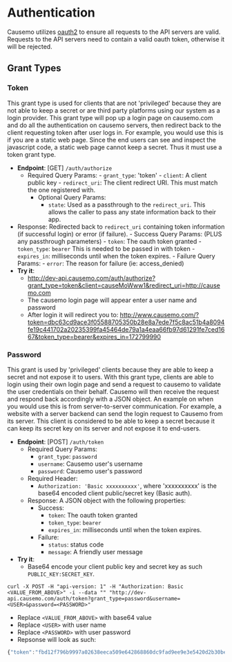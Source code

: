 Authentication
====================
Causemo utilizes [oauth2](https://tools.ietf.org/html/rfc6749) to ensure all requests to the API servers are valid. Requests to the API servers need to contain a valid oauth token, otherwise it will be rejected. 

## Grant Types

### Token
  This grant type is used for clients that are not 'privileged' because they are not able to keep a secret or are third party platforms using our system as a login provider. This grant type will pop up a login page on causemo.com and do all the authentication on causemo servers, then redirect back to the client requesting token after user logs in. For example, you would use this is if you are a static web page. Since the end users can see and inspect the javascript code, a static web page cannot keep a secret. Thus it must use a token grant type.
  - **Endpoint**: [GET] ```/auth/authorize```
    - Required Query Params:
	      - ```grant_type```: 'token'
	      - ```client```: A client public key
	      - ```redirect_uri```: The client redirect URI. This must match the one registered with. 
		- Optional Query Params:
			- ```state```: Used as a passthrough to the ```redirect_uri```. This allows the caller to pass any state information back to their app.
 - Response: Redirected back to ```redirect_uri``` containing token information (if successful login) or error (if failure). 
		- Success Query Params: (PLUS any passthrough parameters)
			- ```token```: The oauth token granted
			- ```token_type```: ```bearer``` This is needed to be passed in with token 
			- ```expires_in```: milliseconds until when the token expires. 
		- Failure Query Params:
			- `error`: The reason for failure (ie: access_denied)
  - **Try it**:
	  - http://dev-api.causemo.com/auth/authorize?grant_type=token&client=causeMoWww1&redirect_uri=http://causemo.com
	  - The causemo login page will appear enter a user name and password
	  - After login it will redirect you to: http://www.causemo.com/?token=dbc63cd9ace3f05588705350b28e8a7ede7f5c8ac51b4a8094fe19c441702a20235399fa45464de79a1a4eaa66fb97d61291fe7ced1667&token_type=bearer&expires_in=172799990

### Password
  This grant is used by 'privileged' clients because they are able to keep a secret and not expose it to users. With this grant type, clients are able to login using their own login page and send a request to causemo to validate the user credentials on their behalf. Causemo will then receive the request and respond back accordingly with a JSON object. An example on when you would use this is from server-to-server communication. For example, a website with a server backend can send the login request to Causemo from its server. This client is considered to be able to keep a secret because it can keep its secret key on its server and not expose it to end-users.
  - **Endpoint**: [POST] `/auth/token`
    - Required Query Params:
      - `grant_type`: `password`
      - `username`: Causemo user's username
      - `password`: Causemo user's password
    - Required Header:
      - `Authorization: 'Basic xxxxxxxxxx'`, where 'xxxxxxxxxx' is the base64 encoded client public/secret key (Basic auth).
    - Response: A JSON object with the following properties:
      - Success:
        - `token`: The oauth token granted
        - `token_type`: `bearer`
        - `expires_in`: milliseconds until when the token expires. 
      - Failure:
        - `status`: status code
        - `message`: A friendly user message
  - **Try it**:
    - Base64 encode your client public key and secret key as such `PUBLIC_KEY:SECRET_KEY`. 
```
curl -X POST -H "api-version: 1" -H "Authorization: Basic <VALUE_FROM_ABOVE>" -i --data "" "http://dev-api.causemo.com/auth/token?grant_type=password&username=<USER>&password=<PASSWORD>"
```
- Replace `<VALUE_FROM_ABOVE>` with base64 value
- Replace `<USER>` with user name
- Replace `<PASSWORD>` with user password
- Repsonse will look as such: 
```javascript
{"token":"fbd12f796b9997a02638eeca509e642868860dc9fad9ee9e3e5420d2b30be2b67f7a306562e92ca5766bb02acfe964659001f949d0f276","expiresIn":172799993,"tokenType":"bearer"}
```

